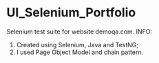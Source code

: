 # UI_Selenium_Portfolio
Selenium test suite for website demoqa.com.
INFO:
1. Created using Selenium, Java and TestNG;
2. I used Page Object Model and chain pattern.
